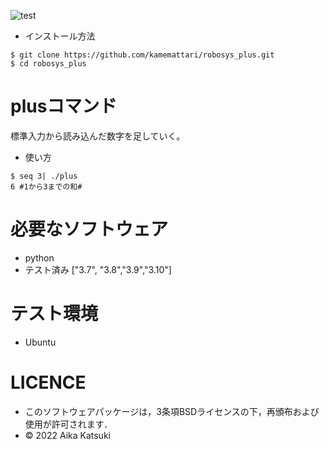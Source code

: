 ![test](https://github.com/kamemattari/robosys_plus/actions/workflows/test.yml/badge.svg)

* インストール方法
```
$ git clone https://github.com/kamemattari/robosys_plus.git
$ cd robosys_plus
```

# plusコマンド

標準入力から読み込んだ数字を足していく。

 * 使い方
```
$ seq 3| ./plus
6 #1から3までの和#
```

# 必要なソフトウェア
 * python
 * テスト済み ["3.7", "3.8","3.9","3.10"]

# テスト環境
 * Ubuntu

# LICENCE
 * このソフトウェアパッケージは，3条項BSDライセンスの下，再頒布および使用が許可されます．
 * © 2022 Aika Katsuki
